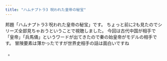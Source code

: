 ```yaml
---
title: "ハムナプトラ3 呪われた皇帝の秘宝"
---
```

邦題「ハムナプトラ3 呪われた皇帝の秘宝」です。
ちょっと前に2も見たのでシリーズ全部見ちゃおうということで視聴しました。
今回は古代中国が相手で「皇帝」「兵馬俑」というワードが出てきたので秦の始皇帝がモデルの相手です。
冒険要素は薄かったですが世界史相手の話は面白いですね<pre>
。
</pre>